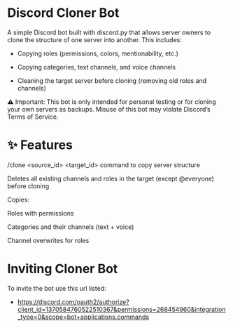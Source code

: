 # Discord Cloner Bot

A simple Discord bot built with discord.py that allows server owners to clone the structure of one server into another. This includes:

- Copying roles (permissions, colors, mentionability, etc.)

- Copying categories, text channels, and voice channels

- Cleaning the target server before cloning (removing old roles and channels)

⚠️ Important: This bot is only intended for personal testing or for cloning your own servers as backups. Misuse of this bot may violate Discord’s Terms of Service.

# ✨ Features

/clone <source_id> <target_id> command to copy server structure

Deletes all existing channels and roles in the target (except @everyone) before cloning

Copies:

Roles with permissions

Categories and their channels (text + voice)

Channel overwrites for roles

# Inviting Cloner Bot

To invite the bot use this url listed:

- https://discord.com/oauth2/authorize?client_id=1370584760522510367&permissions=268454960&integration_type=0&scope=bot+applications.commands
